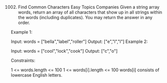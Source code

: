 1002. Find Common Characters
Easy
Topics
Companies
Given a string array words, return an array of all characters that show up in all strings within the words (including duplicates). You may return the answer in any order.

 

Example 1:

Input: words = ["bella","label","roller"]
Output: ["e","l","l"]
Example 2:

Input: words = ["cool","lock","cook"]
Output: ["c","o"]
 

Constraints:

1 <= words.length <= 100
1 <= words[i].length <= 100
words[i] consists of lowercase English letters.